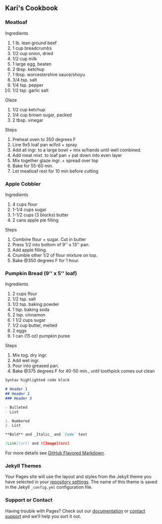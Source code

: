 ## Kari's Cookbook

### Meatloaf
Ingredients
1. 1 lb. lean ground beef
2. 1 cup breadcrumbs
3. 1/2 cup onion, dried
4. 1/2 cup milk
5. 1 large egg, beaten
6. 2 tbsp. ketchup
7. 1 tbsp. worcestershire sauce/shoyu
8. 3/4 tsp. salt
9. 1/4 tsp. pepper
10. 1/2 tsp. garlic salt

Glaze
1. 1/2 cup ketchup
2. 1/4 cup brown sugar, packed
3. 2 tbsp. vinegar

Steps
1. Preheat oven to 350 degrees F
2. Line 9x5 loaf pan w/foil + spray
3. Add all ingr. to a large bowl + mix w/hands until well combined.
4. Add meat mixt. to loaf pan + pat down into even layer
5. Mix together glaze ingr. + spread over top
6. Bake for 55-60 min.
7. Let meatloaf rest for 10 min before cutting

### Apple Cobbler
Ingredients
1. 4 cups flour
2. 1-1/4 cups sugar
3. 1-1/2 cups (3 blocks) butter
4. 2 cans apple pie filling

Steps
1. Combine flour + sugar. Cut in butter
2. Press 1/2 into bottom of 9'' x 13'' pan.
3. Add apple filling.
4. Crumble other 1/2 of flour mixture on top.
5. Bake @350 degrees F for 1 hour.

### Pumpkin Bread (9'' x 5'' loaf)
Ingredients
1. 2 cups flour
2. 1/2 tsp. salt
3. 1/2 tsp. baking powder
4. 1 tsp. baking soda
5. 2 tsp. cinnamon
6. 1 1/2 cups sugar
7. 1/2 cup butter, melted
8. 2 eggs
9. 1 can (15 oz) pumpkin puree

Steps
1. Mix tog. dry ingr.
2. Add wet ingr.
3. Pour into greased pan.
4. Bake @375 degrees F for 40-50 min., until toothpick comes out clean

```markdown
Syntax highlighted code block

# Header 1
## Header 2
### Header 3

- Bulleted
- List

1. Numbered
2. List

**Bold** and _Italic_ and `Code` text

[Link](url) and ![Image](src)
```

For more details see [GitHub Flavored Markdown](https://guides.github.com/features/mastering-markdown/).

### Jekyll Themes

Your Pages site will use the layout and styles from the Jekyll theme you have selected in your [repository settings](https://github.com/abootatoo/YAY/settings). The name of this theme is saved in the Jekyll `_config.yml` configuration file.

### Support or Contact

Having trouble with Pages? Check out our [documentation](https://help.github.com/categories/github-pages-basics/) or [contact support](https://github.com/contact) and we’ll help you sort it out.
